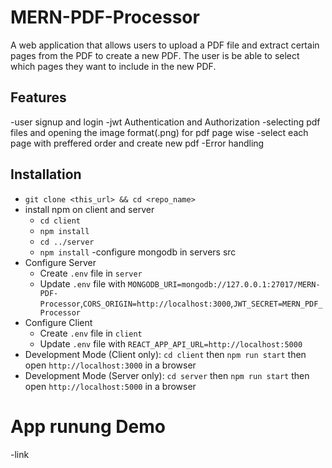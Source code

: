 # MERN-PDF-Processor
 A web application that allows users to upload a PDF file and extract certain pages from the PDF to create a new PDF. The user is be able to select which pages they want to include in the new PDF.
## Features
-user signup and login
-jwt Authentication and Authorization
-selecting pdf files and opening the image format(.png) for pdf page wise 
-select each page with preffered order and create new pdf
-Error handling
## Installation
- `git clone <this_url> && cd <repo_name>`
- install npm on client and server
  - `cd client`
  - `npm install`
  - `cd ../server`
  - `npm install`
 -configure mongodb in servers src
- Configure Server
  - Create `.env` file in `server`
  - Update `.env` file with `MONGODB_URI=mongodb://127.0.0.1:27017/MERN-PDF-Processor`,`CORS_ORIGIN=http://localhost:3000`,`JWT_SECRET=MERN_PDF_Processor`
- Configure Client
  - Create `.env` file in `client`
  - Update `.env` file with `REACT_APP_API_URL=http://localhost:5000`
 - Development Mode (Client only): `cd client` then `npm run start` then open `http://localhost:3000` in a browser
 - Development Mode (Server only): `cd server` then `npm run start` then open `http://localhost:5000` in a browser
# App runung Demo
-link 
